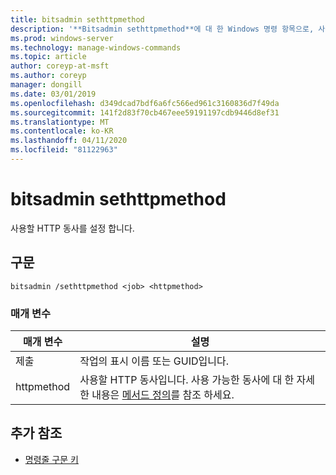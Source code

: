 ```yaml
---
title: bitsadmin sethttpmethod
description: '**Bitsadmin sethttpmethod**에 대 한 Windows 명령 항목으로, 사용할 HTTP 동사를 설정 합니다.'
ms.prod: windows-server
ms.technology: manage-windows-commands
ms.topic: article
author: coreyp-at-msft
ms.author: coreyp
manager: dongill
ms.date: 03/01/2019
ms.openlocfilehash: d349dcad7bdf6a6fc566ed961c3160836d7f49da
ms.sourcegitcommit: 141f2d83f70cb467eee59191197cdb9446d8ef31
ms.translationtype: MT
ms.contentlocale: ko-KR
ms.lasthandoff: 04/11/2020
ms.locfileid: "81122963"
---
```

# <a name="bitsadmin-sethttpmethod"></a>bitsadmin sethttpmethod

사용할 HTTP 동사를 설정 합니다.

## <a name="syntax"></a>구문

```
bitsadmin /sethttpmethod <job> <httpmethod>
```

### <a name="parameters"></a>매개 변수

| 매개 변수 | 설명 |
| --------- | ----------- |
| 제출 | 작업의 표시 이름 또는 GUID입니다. |
| httpmethod | 사용할 HTTP 동사입니다. 사용 가능한 동사에 대 한 자세한 내용은 [메서드 정의](https://www.w3.org/Protocols/rfc2616/rfc2616-sec9.html)를 참조 하세요. |

## <a name="additional-references"></a>추가 참조

- [명령줄 구문 키](command-line-syntax-key.md)